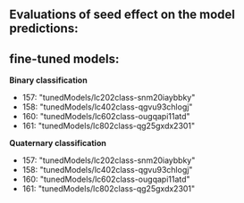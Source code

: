 ## Evaluations of seed effect on the model predictions:

## fine-tuned models:

**Binary classification**

 -  157: "tunedModels/lc202class-snm20iaybbky"
 -  158: "tunedModels/lc402class-qgvu93chlogj"
 -  160: "tunedModels/lc602class-ougqapi11atd"
 -  161: "tunedModels/lc802class-qg25gxdx2301"

**Quaternary classification**

 -  157: "tunedModels/lc202class-snm20iaybbky"
 -  158: "tunedModels/lc402class-qgvu93chlogj"
 -  160: "tunedModels/lc602class-ougqapi11atd"
 -  161: "tunedModels/lc802class-qg25gxdx2301"
      
